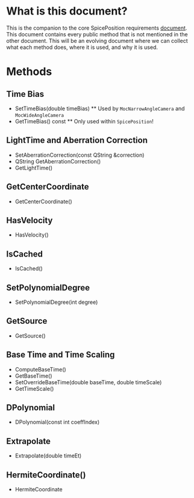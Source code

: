 # What is this document?
This is the companion to the core SpicePosition requirements [document](https://github.com/USGS-Astrogeology/ISIS3/wiki/SpicePosition-requirements). This document contains every public method that is not mentioned in the other document. This will be an evolving document where we can collect what each method does, where it is used, and why it is used.

# Methods

## Time Bias
* SetTimeBias(double timeBias)
** Used by `MocNarrowAngleCamera` and `MocWideAngleCamera`
* GetTimeBias() const
** Only used within `SpicePosition`! 

## LightTime and Aberration Correction
* SetAberrationCorrection(const QString &correction)
* QString GetAberrationCorrection()
* GetLightTime()

## GetCenterCoordinate
* GetCenterCoordinate()

## HasVelocity
* HasVelocity()

## IsCached
* IsCached()

## SetPolynomialDegree
* SetPolynomialDegree(int degree)

## GetSource
* GetSource()

## Base Time and Time Scaling
* ComputeBaseTime()
* GetBaseTime()
* SetOverrideBaseTime(double baseTime, double timeScale)
* GetTimeScale()

## DPolynomial
* DPolynomial(const int coeffIndex)

## Extrapolate
* Extrapolate(double timeEt)

## HermiteCoordinate()
* HermiteCoordinate